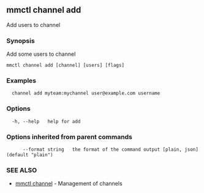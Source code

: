 ## mmctl channel add

Add users to channel

### Synopsis

Add some users to channel

```
mmctl channel add [channel] [users] [flags]
```

### Examples

```
  channel add myteam:mychannel user@example.com username
```

### Options

```
  -h, --help   help for add
```

### Options inherited from parent commands

```
      --format string   the format of the command output [plain, json] (default "plain")
```

### SEE ALSO

* [mmctl channel](mmctl_channel.md)	 - Management of channels

